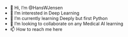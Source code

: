 - 👋 Hi, I’m @HansWJensen
- 👀 I’m interested in Deep Learning
- 🌱 I’m currently learning Deeply but first Python
- 💞️ I’m looking to collaborate on any Medical AI learning
- 📫 How to reach me here

<!---
HansWJensen/HansWJensen is a ✨ special ✨ repository because its `README.md` (this file) appears on your GitHub profile.
You can click the Preview link to take a look at your changes.
--->
